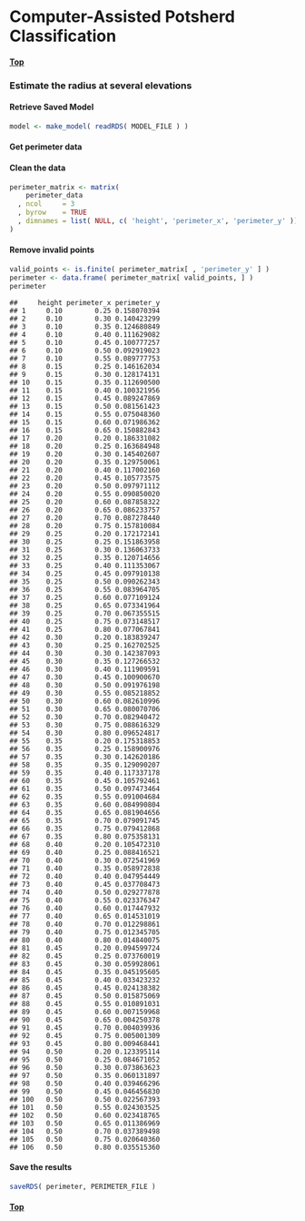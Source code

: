 
# Computer-Assisted Potsherd Classification

#### [Top](../README.md)

### Estimate the radius at several elevations

#### Retrieve Saved Model

``` r
model <- make_model( readRDS( MODEL_FILE ) )
```

#### Get perimeter data

#### Clean the data

``` r
perimeter_matrix <- matrix(
    perimeter_data
  , ncol     = 3
  , byrow    = TRUE
  , dimnames = list( NULL, c( 'height', 'perimeter_x', 'perimeter_y' ))
)
```

#### Remove invalid points

``` r
valid_points <- is.finite( perimeter_matrix[ , 'perimeter_y' ] )
perimeter <- data.frame( perimeter_matrix[ valid_points, ] )
perimeter
```

    ##     height perimeter_x perimeter_y
    ## 1     0.10        0.25 0.158070394
    ## 2     0.10        0.30 0.140423299
    ## 3     0.10        0.35 0.124680849
    ## 4     0.10        0.40 0.111629082
    ## 5     0.10        0.45 0.100777257
    ## 6     0.10        0.50 0.092919023
    ## 7     0.10        0.55 0.089777753
    ## 8     0.15        0.25 0.146162034
    ## 9     0.15        0.30 0.128174131
    ## 10    0.15        0.35 0.112690500
    ## 11    0.15        0.40 0.100321956
    ## 12    0.15        0.45 0.089247869
    ## 13    0.15        0.50 0.081561423
    ## 14    0.15        0.55 0.075048360
    ## 15    0.15        0.60 0.071986362
    ## 16    0.15        0.65 0.150882843
    ## 17    0.20        0.20 0.186331082
    ## 18    0.20        0.25 0.163684948
    ## 19    0.20        0.30 0.145402607
    ## 20    0.20        0.35 0.129750061
    ## 21    0.20        0.40 0.117002160
    ## 22    0.20        0.45 0.105773575
    ## 23    0.20        0.50 0.097971112
    ## 24    0.20        0.55 0.090850020
    ## 25    0.20        0.60 0.087858322
    ## 26    0.20        0.65 0.086233757
    ## 27    0.20        0.70 0.087278440
    ## 28    0.20        0.75 0.157810084
    ## 29    0.25        0.20 0.172172141
    ## 30    0.25        0.25 0.151863958
    ## 31    0.25        0.30 0.136063733
    ## 32    0.25        0.35 0.120714656
    ## 33    0.25        0.40 0.111353067
    ## 34    0.25        0.45 0.097910138
    ## 35    0.25        0.50 0.090262343
    ## 36    0.25        0.55 0.083964705
    ## 37    0.25        0.60 0.077109124
    ## 38    0.25        0.65 0.073341964
    ## 39    0.25        0.70 0.067355515
    ## 40    0.25        0.75 0.073148517
    ## 41    0.25        0.80 0.077067841
    ## 42    0.30        0.20 0.183839247
    ## 43    0.30        0.25 0.162702525
    ## 44    0.30        0.30 0.142387093
    ## 45    0.30        0.35 0.127266532
    ## 46    0.30        0.40 0.111909591
    ## 47    0.30        0.45 0.100900670
    ## 48    0.30        0.50 0.091976198
    ## 49    0.30        0.55 0.085218852
    ## 50    0.30        0.60 0.082610996
    ## 51    0.30        0.65 0.080070706
    ## 52    0.30        0.70 0.082940472
    ## 53    0.30        0.75 0.088616329
    ## 54    0.30        0.80 0.096524817
    ## 55    0.35        0.20 0.175318853
    ## 56    0.35        0.25 0.158900976
    ## 57    0.35        0.30 0.142620186
    ## 58    0.35        0.35 0.129090207
    ## 59    0.35        0.40 0.117337178
    ## 60    0.35        0.45 0.105792461
    ## 61    0.35        0.50 0.097473464
    ## 62    0.35        0.55 0.091004684
    ## 63    0.35        0.60 0.084990804
    ## 64    0.35        0.65 0.081904656
    ## 65    0.35        0.70 0.079091745
    ## 66    0.35        0.75 0.079412868
    ## 67    0.35        0.80 0.075358131
    ## 68    0.40        0.20 0.105472310
    ## 69    0.40        0.25 0.088416521
    ## 70    0.40        0.30 0.072541969
    ## 71    0.40        0.35 0.058972838
    ## 72    0.40        0.40 0.047954449
    ## 73    0.40        0.45 0.037708473
    ## 74    0.40        0.50 0.029277878
    ## 75    0.40        0.55 0.023376347
    ## 76    0.40        0.60 0.017447932
    ## 77    0.40        0.65 0.014531019
    ## 78    0.40        0.70 0.012298861
    ## 79    0.40        0.75 0.012345705
    ## 80    0.40        0.80 0.014840075
    ## 81    0.45        0.20 0.094599724
    ## 82    0.45        0.25 0.073760019
    ## 83    0.45        0.30 0.059928061
    ## 84    0.45        0.35 0.045195605
    ## 85    0.45        0.40 0.033423232
    ## 86    0.45        0.45 0.024138382
    ## 87    0.45        0.50 0.015875069
    ## 88    0.45        0.55 0.010891031
    ## 89    0.45        0.60 0.007159968
    ## 90    0.45        0.65 0.004250378
    ## 91    0.45        0.70 0.004039936
    ## 92    0.45        0.75 0.005001309
    ## 93    0.45        0.80 0.009468441
    ## 94    0.50        0.20 0.123395114
    ## 95    0.50        0.25 0.084671052
    ## 96    0.50        0.30 0.073863623
    ## 97    0.50        0.35 0.060131897
    ## 98    0.50        0.40 0.039466296
    ## 99    0.50        0.45 0.046456830
    ## 100   0.50        0.50 0.022567393
    ## 101   0.50        0.55 0.024303525
    ## 102   0.50        0.60 0.023418765
    ## 103   0.50        0.65 0.011386969
    ## 104   0.50        0.70 0.037389498
    ## 105   0.50        0.75 0.020640360
    ## 106   0.50        0.80 0.035515360

#### Save the results

``` r
saveRDS( perimeter, PERIMETER_FILE )
```

#### [Top](../README.md)
